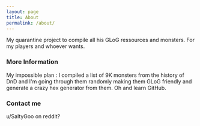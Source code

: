 ```yaml
---
layout: page
title: About
permalink: /about/
---
```


My quarantine project to compile all his GLoG ressources and monsters. For my players and whoever wants.

### More Information

My impossible plan : I compiled a list of 9K monsters from the history of DnD and I'm going through them randomly making them GLoG friendly and generate a crazy hex generator from them. Oh and learn GitHub.

### Contact me

u/SaltyGoo on reddit?
